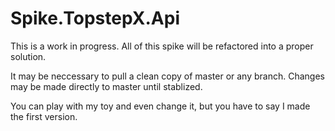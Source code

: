 # Spike.TopstepX.Api

This is a work in progress. All of this spike will be refactored into a proper solution.

It may be neccessary to pull a clean copy of master or any branch. Changes may be made directly to master until stablized.

You can play with my toy and even change it, but you have to say I made the first version.
